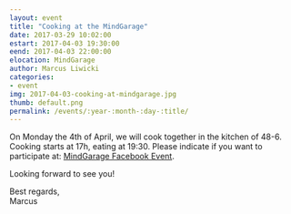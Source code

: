 ```yaml
---
layout: event
title: "Cooking at the MindGarage"
date: 2017-03-29 10:02:00
estart: 2017-04-03 19:30:00
eend: 2017-04-03 22:00:00
elocation: MindGarage
author: Marcus Liwicki
categories:
- event
img: 2017-04-03-cooking-at-mindgarage.jpg
thumb: default.png
permalink: /events/:year-:month-:day-:title/
---
```


On Monday the 4th of April, we will cook together in the kitchen of 48-6. Cooking starts at 17h, eating at 19:30.
Please indicate if you want to participate at: [MindGarage Facebook Event](https://www.facebook.com/events/169701973548756/).

Looking forward to see you!

Best regards, <br>
Marcus
